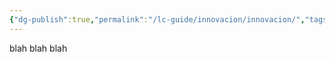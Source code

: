 ```yaml
---
{"dg-publish":true,"permalink":"/lc-guide/innovacion/innovacion/","tags":[[["InnBoK"]],[["content"]]],"noteIcon":""}
---
```



blah blah blah
